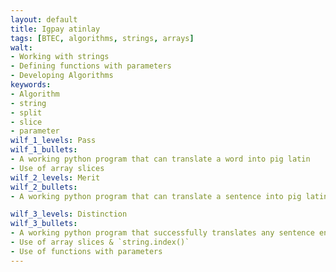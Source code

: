 ```yaml
---
layout: default
title: Igpay atinlay
tags: [BTEC, algorithms, strings, arrays]
walt:
- Working with strings
- Defining functions with parameters
- Developing Algorithms
keywords:
- Algorithm
- string
- split
- slice
- parameter
wilf_1_levels: Pass
wilf_1_bullets:
- A working python program that can translate a word into pig latin
- Use of array slices
wilf_2_levels: Merit
wilf_2_bullets:
- A working python program that can translate a sentence into pig latin

wilf_3_levels: Distinction
wilf_3_bullets:
- A working python program that successfully translates any sentence entered by a user
- Use of array slices & `string.index()`
- Use of functions with parameters
---
```

